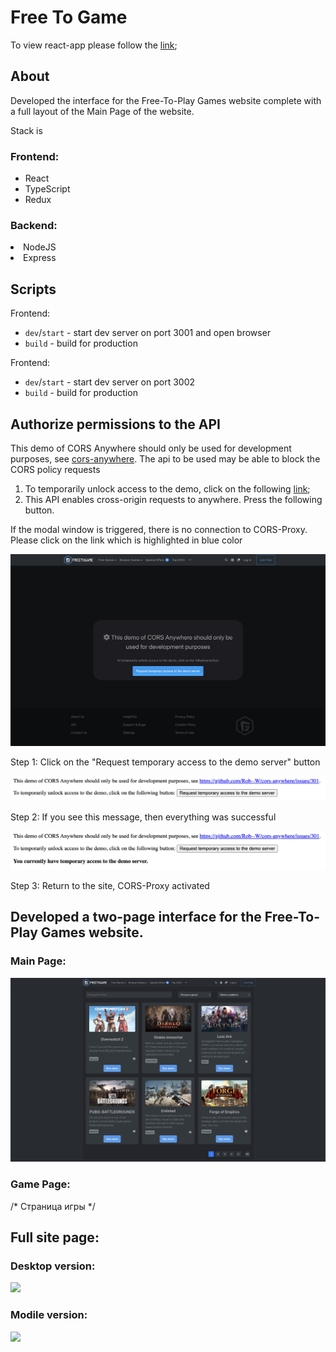 # Free To Game

<p>To view react-app please follow the <a href="https://eugenepokalyuk.github.io/react-freetogame/">link</a>;</p>

## About
Developed the interface for the Free-To-Play Games website complete with a full layout of the Main Page of the website.

Stack is
<h3>Frontend:</h3>  
<ul>
  <li>React</li>
  <li>TypeScript</li>
  <li>Redux</li>
</ul>
<h3>Backend:</h3>  
  <li>NodeJS</li>
  <li>Express</li>
</ul>

## Scripts
Frontend:
- `dev`/`start` - start dev server on port 3001 and open browser
- `build` - build for production

Frontend:
- `dev`/`start` - start dev server on port 3002
- `build` - build for production

## Authorize permissions to the API
<p>This demo of CORS Anywhere should only be used for development purposes, see <a href="https://github.com/Rob--W/cors-anywhere/issues/301">cors-anywhere</a>. The api to be used may be able to block the CORS policy requests</p>
<ol>
  <li>To temporarily unlock access to the demo, click on the following <a href="https://cors-anywhere.herokuapp.com/https://www.freetogame.com/api/games">link</a>;</li>
  <li>This API enables cross-origin requests to anywhere. Press the following button.</li>
</ol>

<p>If the modal window is triggered, there is no connection to CORS-Proxy. Please click on the link which is highlighted in blue color</p>
<img src="https://github.com/eugenepokalyuk/react-freetogame/blob/main/src/images/screenshots/corsError.png?raw=true" />

<div>
  <p>Step 1: Click on the "Request temporary access to the demo server" button</p>
  <img src="https://github.com/eugenepokalyuk/react-freetogame/blob/main/src/images/screenshots/Screenshot%202023-08-28%20at%2001.01.32.png?raw=true" />
</div>

<div>
  <p>Step 2: If you see this message, then everything was successful</p>
  <img src="https://github.com/eugenepokalyuk/react-freetogame/blob/main/src/images/screenshots/Screenshot%202023-08-28%20at%2001.01.38.png?raw=true" />
</div>

<div>
  <p>Step 3: Return to the site, CORS-Proxy activated</p>
</div>

## Developed a two-page interface for the Free-To-Play Games website.
### Main Page: 
<div>
  <img src="https://github.com/eugenepokalyuk/react-freetogame/blob/main/src/images/screenshots/2023-08-28_10-49-11.png?raw=true" />
</div>

### Game Page:
<div>
  /* Страница игры */
</div>

## Full site page:
### Desktop version:
<div>
  <img src="https://github.com/eugenepokalyuk/react-freetogame/blob/main/src/images/screenshots/desktopView.png?raw=true" />
</div>

### Modile version:
<div>
  <img src="https://github.com/eugenepokalyuk/react-freetogame/blob/main/src/images/screenshots/mobileView.png?raw=true" />
</div>
